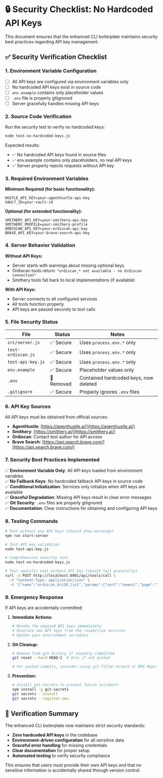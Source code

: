# 🔒 Security Checklist: No Hardcoded API Keys

This document ensures that the enhanced CLI boilerplate maintains security best practices regarding API key management.

## ✅ Security Verification Checklist

### 1. Environment Variable Configuration
- [ ] All API keys are configured via environment variables only
- [ ] No hardcoded API keys exist in source code
- [ ] `env.example` contains only placeholder values
- [ ] `.env` file is properly gitignored
- [ ] Server gracefully handles missing API keys

### 2. Source Code Verification
Run the security test to verify no hardcoded keys:
```bash
node test-no-hardcoded-keys.js
```

Expected results:
- ✅ No hardcoded API keys found in source files
- ✅ env.example contains only placeholders, no real API keys
- ✅ Server properly rejects requests without API key

### 3. Required Environment Variables

**Minimum Required (for basic functionality):**
```env
HUSTLE_API_KEY=your-agenthustle-api-key
VAULT_ID=your-vault-id
```

**Optional (for extended functionality):**
```env
SMITHERY_API_KEY=your-smithery-api-key
SMITHERY_PROFILE=your-smithery-profile
ORDISCAN_API_KEY=your-ordiscan-api-key
BRAVE_API_KEY=your-brave-search-api-key
```

### 4. Server Behavior Validation

**Without API Keys:**
- Server starts with warnings about missing optional keys
- Ordiscan tools return: `"ordiscan_* not available - no Ordiscan connection"`
- Smithery tools fall back to local implementations (if available)

**With API Keys:**
- Server connects to all configured services
- All tools function properly
- API keys are passed securely to tool calls

### 5. File Security Status

| File | Status | Notes |
|------|--------|-------|
| `src/server.js` | ✅ Secure | Uses `process.env.*` only |
| `test-ordiscan.js` | ✅ Secure | Uses `process.env.*` only |
| `test-api-key.js` | ✅ Secure | Uses `process.env.*` only |
| `env.example` | ✅ Secure | Placeholder values only |
| `.env` | 🚫 Removed | Contained hardcoded keys, now deleted |
| `.gitignore` | ✅ Secure | Properly ignores `.env` files |

### 6. API Key Sources

All API keys must be obtained from official sources:

- **AgentHustle**: [https://agenthustle.ai/](https://agenthustle.ai/)
- **Smithery**: [https://smithery.ai/](https://smithery.ai/)
- **Ordiscan**: Contact tool author for API access
- **Brave Search**: [https://api.search.brave.com/](https://api.search.brave.com/)

### 7. Security Best Practices Implemented

✅ **Environment Variable Only**: All API keys loaded from environment variables  
✅ **No Fallback Keys**: No hardcoded fallback API keys in source code  
✅ **Conditional Initialization**: Services only initialize when API keys are available  
✅ **Graceful Degradation**: Missing API keys result in clear error messages  
✅ **Git Security**: `.env` files are properly gitignored  
✅ **Documentation**: Clear instructions for obtaining and configuring API keys  

### 8. Testing Commands

```bash
# Test without any API keys (should show warnings)
npm run start:server

# Test API key validation
node test-api-key.js

# Comprehensive security test
node test-no-hardcoded-keys.js

# Test specific tool without API key (should fail gracefully)
curl -X POST http://localhost:8081/api/tools/call \
  -H "Content-Type: application/json" \
  -d '{"name":"ordiscan_brc20_list","params":{"sort":"newest","page":"1"}}'
```

### 9. Emergency Response

If API keys are accidentally committed:

1. **Immediate Actions:**
   ```bash
   # Revoke the exposed API keys immediately
   # Generate new API keys from the respective services
   # Update your environment variables
   ```

2. **Git Cleanup:**
   ```bash
   # Remove from git history if recently committed
   git reset --hard HEAD~1  # Only if not pushed
   
   # For pushed commits, consider using git-filter-branch or BFG Repo-Cleaner
   ```

3. **Prevention:**
   ```bash
   # Install git-secrets to prevent future accidents
   npm install -g git-secrets
   git secrets --install
   git secrets --register-aws
   ```

## 🎯 Verification Summary

The enhanced CLI boilerplate now maintains strict security standards:

- **Zero hardcoded API keys** in the codebase
- **Environment-driven configuration** for all sensitive data
- **Graceful error handling** for missing credentials
- **Clear documentation** for proper setup
- **Automated testing** to verify security compliance

This ensures that users must provide their own API keys and that no sensitive information is accidentally shared through version control. 